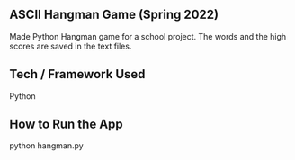 ## **ASCII Hangman Game (Spring 2022)**

Made Python Hangman game for a school project. The words and the high scores are saved in the text files.

## **Tech / Framework Used**

Python

## **How to Run the App**

python hangman.py
